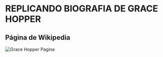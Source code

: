 # REPLICANDO BIOGRAFIA DE GRACE HOPPER
## Página de Wikipedia

![Grace Hopper Pagina](http://i65.tinypic.com/2e5o37r.png)